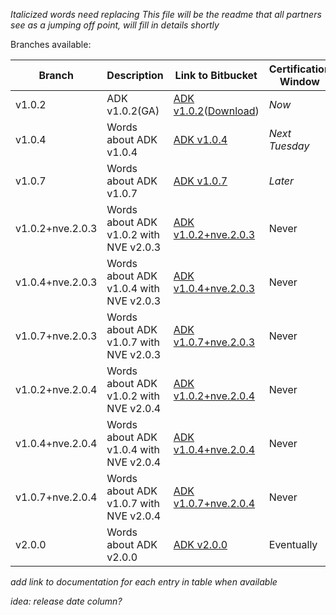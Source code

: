 _Italicized words need replacing_
_This file will be the readme that all partners see as a jumping off point, will fill in details shortly_

Branches available:

Branch | Description | Link to Bitbucket | Certification Window
------ | ----------- | ----------------- | --------------------
v1.0.2 | ADK v1.0.2(GA)  | [ADK v1.0.2](https://portal.disneystreaming.com/code/projects/PIESB/repos/staged-adk-source/browse?at=refs%2Fheads%2Fv1.0.2)([Download](https://portal.disneystreaming.com/code/rest/api/latest/projects/PIESB/repos/staged-adk-source/archive?at=refs%2Fheads%2Fv1.0.2&format=zip)) | _Now_ 
v1.0.4 | Words about ADK v1.0.4  | [ADK v1.0.4](https://portal.disneystreaming.com/code/projects/PIESB/repos/staged-adk-source/browse?at=refs%2Fheads%2Fv1.0.4) | _Next Tuesday_
v1.0.7 | Words about ADK v1.0.7  | [ADK v1.0.7](https://portal.disneystreaming.com/code/projects/PIESB/repos/staged-adk-source/browse?at=refs%2Fheads%2Fv1.0.7) | _Later_
v1.0.2+nve.2.0.3 | Words about ADK v1.0.2 with NVE v2.0.3 | [ADK v1.0.2+nve.2.0.3](https://portal.disneystreaming.com/code/projects/PIESB/repos/staged-adk-source/browse?at=refs%2Fheads%2Fv1.0.2%2Bnve.2.0.3) | Never
v1.0.4+nve.2.0.3 | Words about ADK v1.0.4 with NVE v2.0.3 | [ADK v1.0.4+nve.2.0.3](https://portal.disneystreaming.com/code/projects/PIESB/repos/staged-adk-source/browse?at=refs%2Fheads%2Fv1.0.4%2Bnve.2.0.3) | Never
v1.0.7+nve.2.0.3 | Words about ADK v1.0.7 with NVE v2.0.3 | [ADK v1.0.7+nve.2.0.3](https://portal.disneystreaming.com/code/projects/PIESB/repos/staged-adk-source/browse?at=refs%2Fheads%2Fv1.0.7%2Bnve.2.0.3) | Never
v1.0.2+nve.2.0.4 | Words about ADK v1.0.2 with NVE v2.0.4 | [ADK v1.0.2+nve.2.0.4](https://portal.disneystreaming.com/code/projects/PIESB/repos/staged-adk-source/browse?at=refs%2Fheads%2Fv1.0.2%2Bnve.2.0.4) | Never
v1.0.4+nve.2.0.4 | Words about ADK v1.0.4 with NVE v2.0.4 | [ADK v1.0.4+nve.2.0.4](https://portal.disneystreaming.com/code/projects/PIESB/repos/staged-adk-source/browse?at=refs%2Fheads%2Fv1.0.4%2Bnve.2.0.4) | Never
v1.0.7+nve.2.0.4 | Words about ADK v1.0.7 with NVE v2.0.4 | [ADK v1.0.7+nve.2.0.4](https://portal.disneystreaming.com/code/projects/PIESB/repos/staged-adk-source/browse?at=refs%2Fheads%2Fv1.0.7%2Bnve.2.0.4) | Never
v2.0.0 | Words about ADK v2.0.0 | [ADK v2.0.0](https://portal.disneystreaming.com/code/projects/PIESB/repos/staged-adk-source/browse?at=refs%2Fheads%2Fv2.0.0) | Eventually



_add link to documentation for each entry in table when available_

_idea: release date column?_
